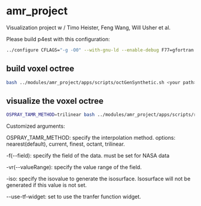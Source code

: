 # amr_project
Visualization project w / Timo Heister, Feng Wang, Will Usher et al.


Please build p4est with this configuration:
```bash
../configure CFLAGS="-g -O0" --with-gnu-ld --enable-debug F77=gfortran FC=gfortran --enable-mpi --enable-static=no --disable-memalign CPPFLAGS="-DSC_NOCOUNT_MALLOC -DSC_NOCOUNT_REFCOUNT -DSC_NOCOUNT_LOGINDENT"
```

## build voxel octree
```bash
bash ../modules/amr_project/apps/scripts/octGenSynthetic.sh <your path>/sythetic
```

## visualize the voxel octree
```bash
OSPRAY_TAMR_METHOD=trilinear bash ../modules/amr_project/apps/scripts/runTAMR.sh synthetic <your path>/synthetic -vr 0 64 -iso 6.5 --use-tf-widget
```

Customized arguments:

OSPRAY_TAMR_METHOD: specify the interpolation method. options: nearest(default), current, finest, octant, trilinear.

-f(--field): specify the field of the data. must be set for NASA data

-vr(--valueRange): specify the value range of the field.

-iso: specify the isovalue to generate the isosurface. Isosurface will not be generated if this value is not set.

--use-tf-widget: set to use the tranfer function widget. 

